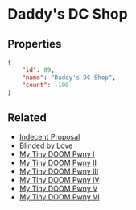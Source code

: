 # Daddy's DC Shop

<no description available>

## Properties

```json
{
    "id": 89,
    "name": "Daddy's DC Shop",
    "count": -100
}
```

## Related

- [Indecent Proposal](../items/2251-indecent-proposal.md)
- [Blinded by Love](../items/3534-blinded-by-love.md)
- [My Tiny DOOM Pwny I](../items/5111-my-tiny-doom-pwny-i.md)
- [My Tiny DOOM Pwny II](../items/5113-my-tiny-doom-pwny-ii.md)
- [My Tiny DOOM Pwny III](../items/5115-my-tiny-doom-pwny-iii.md)
- [My Tiny DOOM Pwny IV](../items/5116-my-tiny-doom-pwny-iv.md)
- [My Tiny DOOM Pwny V](../items/13479-my-tiny-doom-pwny-v.md)
- [My Tiny DOOM Pwny VI](../items/13480-my-tiny-doom-pwny-vi.md)

